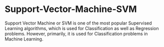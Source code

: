 # Support-Vector-Machine-SVM
Support Vector Machine or SVM is one of the most popular Supervised Learning algorithms, which is used for Classification as well as Regression problems. However, primarily, it is used for Classification problems in Machine Learning.
